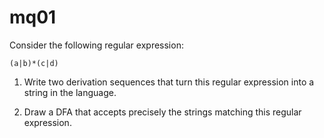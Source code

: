 # mq01

Consider the following regular expression:

`(a|b)*(c|d)`

1. Write two derivation sequences that turn this regular expression into a string in the language.

1. Draw a DFA that accepts precisely the strings matching this regular expression.

